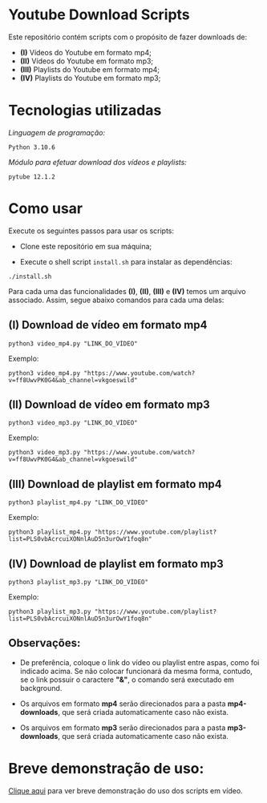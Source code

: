 # Youtube Download Scripts

Este repositório contém scripts com o propósito de fazer downloads de:

* **(I)** Vídeos do Youtube em formato mp4;
* **(II)** Vídeos do Youtube em formato mp3;
* **(III)** Playlists do Youtube em formato mp4;
* **(IV)** Playlists do Youtube em formato mp3;

# Tecnologias utilizadas

*Linguagem de programação:*

```
Python 3.10.6
```

*Módulo para efetuar download dos vídeos e playlists:*

```
pytube 12.1.2
```

# Como usar

Execute os seguintes passos para usar os scripts:

- Clone este repositório em sua máquina;

- Execute o shell script `install.sh` para instalar as dependências:

```
./install.sh
```

Para cada uma das funcionalidades **(I)**, **(II)**, **(III)** e **(IV)** temos um arquivo associado. Assim, segue abaixo comandos para cada uma delas:

## (I) Download de vídeo em formato mp4

```
python3 video_mp4.py "LINK_DO_VÍDEO"
```

Exemplo:

```
python3 video_mp4.py "https://www.youtube.com/watch?v=ff8UwvPK0G4&ab_channel=vkgoeswild"
```

## (II) Download de vídeo em formato mp3

```
python3 video_mp3.py "LINK_DO_VÍDEO"
```

Exemplo:

```
python3 video_mp3.py "https://www.youtube.com/watch?v=ff8UwvPK0G4&ab_channel=vkgoeswild"
```

## (III) Download de playlist em formato mp4

```
python3 playlist_mp4.py "LINK_DO_VÍDEO"
```

Exemplo:

```
python3 playlist_mp4.py "https://www.youtube.com/playlist?list=PLS0vbAcrcuiXONnlAuD5n3urOwY1foq8n"
```

## (IV) Download de playlist em formato mp3

```
python3 playlist_mp3.py "LINK_DO_VÍDEO"
```

Exemplo:

```
python3 playlist_mp3.py "https://www.youtube.com/playlist?list=PLS0vbAcrcuiXONnlAuD5n3urOwY1foq8n"
```

## Observações:

- De preferência, coloque o link do vídeo ou playlist entre aspas, como foi indicado acima. Se não colocar funcionará da mesma forma, contudo, se o link possuir o caractere **"&"**, o comando será executado em background.

- Os arquivos em formato **mp4** serão direcionados para a pasta **mp4-downloads**, que será criada automaticamente caso não exista.

- Os arquivos em formato **mp3** serão direcionados para a pasta **mp3-downloads**, que será criada automaticamente caso não exista.

# Breve demonstração de uso:

<a href="link">Clique aqui</a> para ver breve demonstração do uso dos scripts em vídeo.